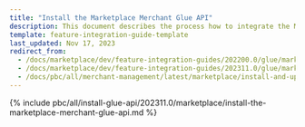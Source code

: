 ```yaml
---
title: "Install the Marketplace Merchant Glue API"
description: This document describes the process how to integrate the Marketplace Merchant Glue API feature into a Spryker project.
template: feature-integration-guide-template
last_updated: Nov 17, 2023
redirect_from:
  - /docs/marketplace/dev/feature-integration-guides/202200.0/glue/marketplace-merchant-feature-integration.html
  - /docs/marketplace/dev/feature-integration-guides/202311.0/glue/marketplace-merchant-feature-integration.html
  - /docs/pbc/all/merchant-management/latest/marketplace/install-and-upgrade/install-glue-api/install-the-marketplace-merchant-glue-api.html
---
```


{% include pbc/all/install-glue-api/202311.0/marketplace/install-the-marketplace-merchant-glue-api.md %} <!-- To edit, see /_includes/pbc/all/install-glue-api/202311.0/marketplace/install-the-marketplace-merchant-glue-api.md -->
